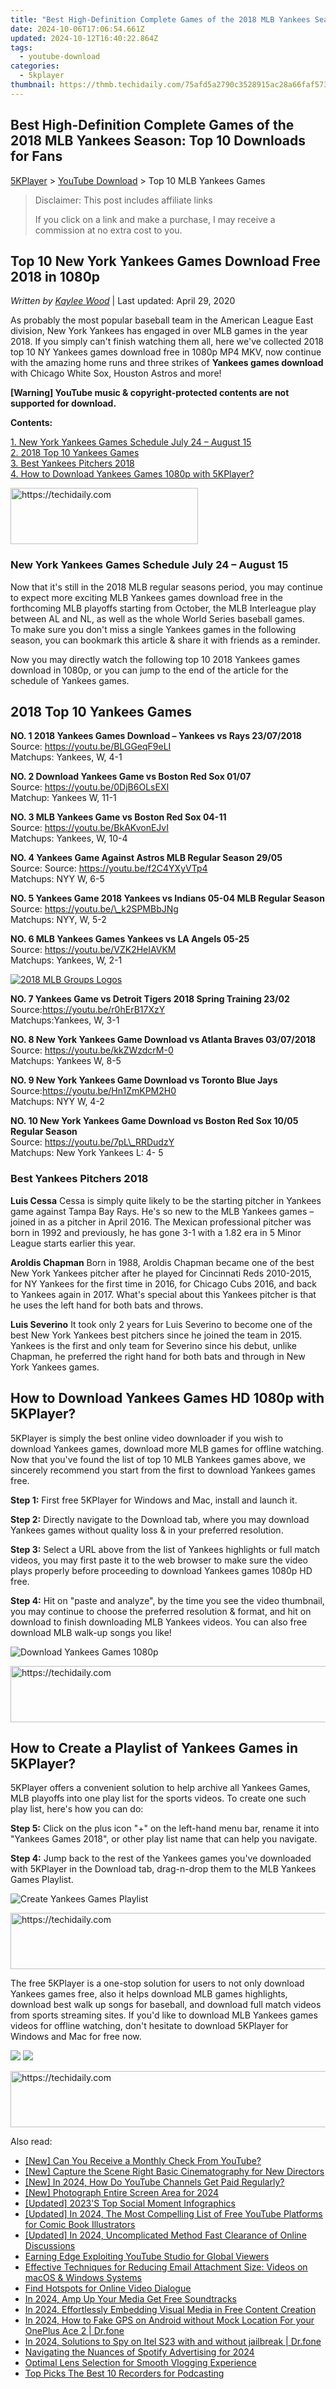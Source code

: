 ```yaml
---
title: "Best High-Definition Complete Games of the 2018 MLB Yankees Season: Top 10 Downloads for Fans"
date: 2024-10-06T17:06:54.661Z
updated: 2024-10-12T16:40:22.864Z
tags:
  - youtube-download
categories:
  - 5kplayer
thumbnail: https://thmb.techidaily.com/75afd5a2790c3528915ac28a66faf57312a6eb60abbc500be807cdf0c4c1fe06.jpg
---
```


## Best High-Definition Complete Games of the 2018 MLB Yankees Season: Top 10 Downloads for Fans

[5KPlayer](https://tools.techidaily.com/5kplayer/products/) \> [YouTube Download](https://tools.techidaily.com/5kplayer/youtube-download/) \> Top 10 MLB Yankees Games

>  Disclaimer: This post includes affiliate links
>
>  If you click on a link and make a purchase, I may receive a commission at no extra cost to you.
>

## Top 10 New York Yankees Games Download Free 2018 in 1080p

 _Written by [Kaylee Wood](https://www.quora.com/profile/Amanda-Hu-21)_ | Last updated: April 29, 2020 

As probably the most popular baseball team in the American League East division, New York Yankees has engaged in over MLB games in the year 2018\. If you simply can't finish watching them all, here we've collected 2018 top 10 NY Yankees games download free in 1080p MP4 MKV, now continue with the amazing home runs and three strikes of **Yankees games download** with Chicago White Sox, Houston Astros and more!

**\[Warning\] YouTube music & copyright-protected contents are not supported for download.**

**Contents:**

[1\. New York Yankees Games Schedule July 24 – August 15](https://tools.techidaily.com/5kplayer/youtube-download/)  
[2\. 2018 Top 10 Yankees Games](https://tools.techidaily.com/5kplayer/youtube-download/)  
[3\. Best Yankees Pitchers 2018](https://tools.techidaily.com/5kplayer/youtube-download/)  
[4\. How to Download Yankees Games 1080p with 5KPlayer?](https://tools.techidaily.com/5kplayer/youtube-download/)

<!-- affiliate ads begin -->
<a href="https://laganoo.pxf.io/c/5597632/1657396/16446" target="_top" id="1657396">
  <img src="//a.impactradius-go.com/display-ad/16446-1657396" border="0" alt="https://techidaily.com" width="300" height="90"/>
</a>
<img height="0" width="0" src="https://laganoo.pxf.io/i/5597632/1657396/16446" style="position:absolute;visibility:hidden;" border="0" />
<!-- affiliate ads end -->

### New York Yankees Games Schedule July 24 – August 15

Now that it's still in the 2018 MLB regular seasons period, you may continue to expect more exciting MLB Yankees games download free in the forthcoming MLB playoffs starting from October, the MLB Interleague play between AL and NL, as well as the whole World Series baseball games.  
To make sure you don't miss a single Yankees games in the following season, you can bookmark this article & share it with friends as a reminder. 

Now you may directly watch the following top 10 2018 Yankees games download in 1080p, or you can jump to the end of the article for the schedule of Yankees games.

## 2018 Top 10 Yankees Games

**NO. 1 2018 Yankees Games Download – Yankees vs Rays 23/07/2018**   
 Source: https://youtu.be/BLGGeqF9eLI  
Matchups: Yankees, W, 4-1

**NO. 2 Download Yankees Game vs Boston Red Sox 01/07**  
Source: https://youtu.be/0DjB6OLsEXI  
Matchup: Yankees W, 11-1

**NO. 3 MLB Yankees Game vs Boston Red Sox 04-11**  
Source: https://youtu.be/BkAKvonEJvI  
Matchups: Yankees, W, 10-4

**NO. 4 Yankees Game Against Astros MLB Regular Season 29/05**  
Source: Source: https://youtu.be/f2C4YXyVTp4  
Matchups: NYY W, 6-5

**NO. 5 Yankees Game 2018 Yankees vs Indians 05-04 MLB Regular Season**  
Source: https://youtu.be/\_k2SPMBbJNg  
Matchups: NYY, W, 5-2

**NO. 6 MLB Yankees Games Yankees vs LA Angels 05-25**  
Source: https://youtu.be/VZK2HeIAVKM  
Matchups: Yankees, W, 2-1

[![2018 MLB Groups Logos](https://www.5kplayer.com/youtube-download/img/mlb-group-logos.jpg)](https://tools.techidaily.com/5kplayer/products/) 

**NO. 7 Yankees Game vs Detroit Tigers 2018 Spring Training 23/02**  
Source:https://youtu.be/r0hErB17XzY  
Matchups:Yankees, W, 3-1

**NO. 8 New York Yankees Game Download vs Atlanta Braves 03/07/2018**  
Source: https://youtu.be/kkZWzdcrM-0  
Matchups: Yankees W, 8-5

**NO. 9 New York Yankees Game Download vs Toronto Blue Jays**  
Source:https://youtu.be/Hn1ZmKPM2H0  
Matchups: NYY W, 4-2

**NO. 10 New York Yankees Game Download vs Boston Red Sox 10/05 Regular Season**   
Source: https://youtu.be/7pL\_RRDudzY  
Matchups: New York Yankees L: 4- 5

### Best Yankees Pitchers 2018

**Luis Cessa** 
 Cessa is simply quite likely to be the starting pitcher in Yankees game against Tampa Bay Rays. He's so new to the MLB Yankees games – joined in as a pitcher in April 2016\. The Mexican professional pitcher was born in 1992 and previously, he has gone 3-1 with a 1.82 era in 5 Minor League starts earlier this year.

**Aroldis Chapman** 
 Born in 1988, Aroldis Chapman became one of the best New York Yankees pitcher after he played for Cincinnati Reds 2010-2015, for NY Yankees for the first time in 2016, for Chicago Cubs 2016, and back to Yankees again in 2017\. What's special about this Yankees pitcher is that he uses the left hand for both bats and throws. 

**Luis Severino** 
 It took only 2 years for Luis Severino to become one of the best New York Yankees best pitchers since he joined the team in 2015\. Yankees is the first and only team for Severino since his debut, unlike Chapman, he preferred the right hand for both bats and through in New York Yankees games. 

## How to Download Yankees Games HD 1080p with 5KPlayer?

5KPlayer is simply the best online video downloader if you wish to download Yankees games, download more MLB games for offline watching. Now that you've found the list of top 10 MLB Yankees games above, we sincerely recommend you start from the first to download Yankees games free. 

**Step 1:** First free 5KPlayer for Windows and Mac, install and launch it.

**Step 2:** Directly navigate to the Download tab, where you may download Yankees games without quality loss & in your preferred resolution.

**Step 3:** Select a URL above from the list of Yankees highlights or full match videos, you may first paste it to the web browser to make sure the video plays properly before proceeding to download Yankees games 1080p HD free.

**Step 4:** Hit on "paste and analyze", by the time you see the video thumbnail, you may continue to choose the preferred resolution & format, and hit on download to finish downloading MLB Yankees videos. You can also free download MLB walk-up songs you like! 

![Download Yankees Games 1080p](https://www.5kplayer.com/youtube-download/img/yankees-game-download.jpg) 

<!-- affiliate ads begin -->
<a href="https://smilemakers.pxf.io/c/5597632/2123901/26106" target="_top" id="2123901">
  <img src="//a.impactradius-go.com/display-ad/26106-2123901" border="0" alt="https://techidaily.com" width="728" height="90"/>
</a>
<img height="0" width="0" src="https://smilemakers.pxf.io/i/5597632/2123901/26106" style="position:absolute;visibility:hidden;" border="0" />
<!-- affiliate ads end -->

## How to Create a Playlist of Yankees Games in 5KPlayer?

5KPlayer offers a convenient solution to help archive all Yankees Games, MLB playoffs into one play list for the sports videos. To create one such play list, here's how you can do:

**Step 5:**  Click on the plus icon "+" on the left-hand menu bar, rename it into "Yankees Games 2018", or other play list name that can help you navigate. 

**Step 4:** Jump back to the rest of the Yankees games you've downloaded with 5KPlayer in the Download tab, drag-n-drop them to the MLB Yankees Games Playlist. 

![Create Yankees Games Playlist](https://www.5kplayer.com/youtube-download/img/mlb-playlist.jpg) 

<!-- affiliate ads begin -->
<a href="https://ephamedtechinc.pxf.io/c/5597632/2137222/26400" target="_top" id="2137222">
  <img src="//a.impactradius-go.com/display-ad/26400-2137222" border="0" alt="https://techidaily.com" width="728" height="90"/>
</a>
<img height="0" width="0" src="https://ephamedtechinc.pxf.io/i/5597632/2137222/26400" style="position:absolute;visibility:hidden;" border="0" />
<!-- affiliate ads end -->

The free 5KPlayer is a one-stop solution for users to not only download Yankees games free, also it helps download MLB games highlights, download best walk up songs for baseball, and download full match videos from sports streaming sites. If you'd like to download MLB Yankees games videos for offline watching, don't hesitate to download 5KPlayer for Windows and Mac for free now. 

[![](https://www.5kplayer.com/youtube-download/../button/freedownwhitewin.png)](https://tools.techidaily.com/5kplayer/products/) [![](https://www.5kplayer.com/youtube-download/../button/freedownbackmac.png)](https://tools.techidaily.com/5kplayer/products/)

<!-- affiliate ads begin -->
<a href="https://appsumo.8odi.net/c/5597632/2105870/7443" target="_top" id="2105870">
  <img src="//a.impactradius-go.com/display-ad/7443-2105870" border="0" alt="https://techidaily.com" width="728" height="90"/>
</a>
<img height="0" width="0" src="https://appsumo.8odi.net/i/5597632/2105870/7443" style="position:absolute;visibility:hidden;" border="0" />
<!-- affiliate ads end -->

<ins class="adsbygoogle"
     style="display:block"
     data-ad-format="autorelaxed"
     data-ad-client="ca-pub-7571918770474297"
     data-ad-slot="1223367746"></ins>

<ins class="adsbygoogle"
     style="display:block"
     data-ad-client="ca-pub-7571918770474297"
     data-ad-slot="8358498916"
     data-ad-format="auto"
     data-full-width-responsive="true"></ins>

<span class="atpl-alsoreadstyle">Also read:</span>
<div><ul>
<li><a href="https://youtube-video-recordings.techidaily.com/new-can-you-receive-a-monthly-check-from-youtube/"><u>[New] Can You Receive a Monthly Check From YouTube?</u></a></li>
<li><a href="https://fox-boxes.techidaily.com/new-capture-the-scene-right-basic-cinematography-for-new-directors/"><u>[New] Capture the Scene Right Basic Cinematography for New Directors</u></a></li>
<li><a href="https://eaxpv-info.techidaily.com/new-in-2024-how-do-youtube-channels-get-paid-regularly/"><u>[New] In 2024, How Do YouTube Channels Get Paid Regularly?</u></a></li>
<li><a href="https://screen-mirroring-recording.techidaily.com/new-photograph-entire-screen-area-for-2024/"><u>[New] Photograph Entire Screen Area for 2024</u></a></li>
<li><a href="https://youtube-video-recordings.techidaily.com/updated-2023s-top-social-moment-infographics/"><u>[Updated] 2023'S Top Social Moment Infographics</u></a></li>
<li><a href="https://youtube-sure.techidaily.com/ed-in-2024-the-most-compelling-list-of-free-youtube-platforms-for-comic-book-illustrators/"><u>[Updated] In 2024, The Most Compelling List of Free YouTube Platforms for Comic Book Illustrators</u></a></li>
<li><a href="https://youtube-lab.techidaily.com/ed-in-2024-uncomplicated-method-fast-clearance-of-online-discussions/"><u>[Updated] In 2024, Uncomplicated Method Fast Clearance of Online Discussions</u></a></li>
<li><a href="https://youtube-video-recordings.techidaily.com/earning-edge-exploiting-youtube-studio-for-global-viewers/"><u>Earning Edge Exploiting YouTube Studio for Global Viewers</u></a></li>
<li><a href="https://blog-min.techidaily.com/effective-techniques-for-reducing-email-attachment-size-videos-on-macos-and-windows-systems/"><u>Effective Techniques for Reducing Email Attachment Size: Videos on macOS & Windows Systems</u></a></li>
<li><a href="https://youtube-video-recordings.techidaily.com/find-hotspots-for-online-video-dialogue/"><u>Find Hotspots for Online Video Dialogue</u></a></li>
<li><a href="https://youtube-video-recordings.techidaily.com/in-2024-amp-up-your-media-get-free-soundtracks/"><u>In 2024, Amp Up Your Media Get Free Soundtracks</u></a></li>
<li><a href="https://youtube-video-recordings.techidaily.com/in-2024-effortlessly-embedding-visual-media-in-free-content-creation/"><u>In 2024, Effortlessly Embedding Visual Media in Free Content Creation</u></a></li>
<li><a href="https://android-location.techidaily.com/in-2024-how-to-fake-gps-on-android-without-mock-location-for-your-oneplus-ace-2-drfone-by-drfone-virtual/"><u>In 2024, How to Fake GPS on Android without Mock Location For your OnePlus Ace 2 | Dr.fone</u></a></li>
<li><a href="https://android-location-track.techidaily.com/in-2024-solutions-to-spy-on-itel-s23-with-and-without-jailbreak-drfone-by-drfone-virtual-android/"><u>In 2024, Solutions to Spy on Itel S23 with and without jailbreak | Dr.fone</u></a></li>
<li><a href="https://fox-http.techidaily.com/navigating-the-nuances-of-spotify-advertising-for-2024/"><u>Navigating the Nuances of Spotify Advertising for 2024</u></a></li>
<li><a href="https://youtube-video-recordings.techidaily.com/optimal-lens-selection-for-smooth-vlogging-experience/"><u>Optimal Lens Selection for Smooth Vlogging Experience</u></a></li>
<li><a href="https://youtube-video-recordings.techidaily.com/top-picks-the-best-10-recorders-for-podcasting/"><u>Top Picks The Best 10 Recorders for Podcasting</u></a></li>
</ul></div>

